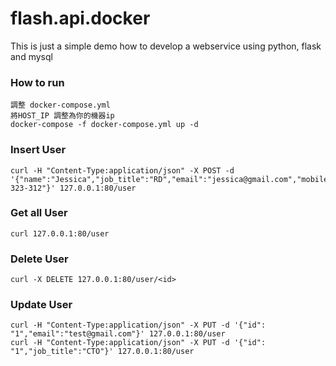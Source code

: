# flash.api.docker

This is just a simple demo how to develop a webservice using python, flask and mysql

### How to run
```
調整 docker-compose.yml
將HOST_IP 調整為你的機器ip
docker-compose -f docker-compose.yml up -d
```

### Insert User
```
curl -H "Content-Type:application/json" -X POST -d '{"name":"Jessica","job_title":"RD","email":"jessica@gmail.com","mobile":"0988-323-312"}' 127.0.0.1:80/user
```

### Get all User
```
curl 127.0.0.1:80/user
```

### Delete User
```
curl -X DELETE 127.0.0.1:80/user/<id>
```

### Update User
```
curl -H "Content-Type:application/json" -X PUT -d '{"id": "1","email":"test@gmail.com"}' 127.0.0.1:80/user
curl -H "Content-Type:application/json" -X PUT -d '{"id": "1","job_title":"CTO"}' 127.0.0.1:80/user
```